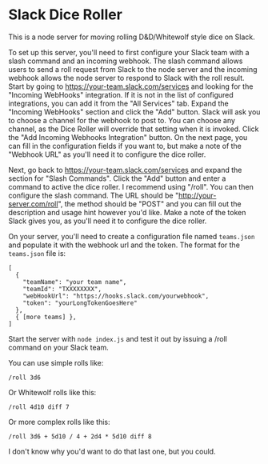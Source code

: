 # Slack Dice Roller

This is a node server for moving rolling D&D/Whitewolf style dice on Slack.

To set up this server, you'll need to first configure your Slack team with a slash command and an incoming webhook. The slash command allows users to send a roll request from Slack to the node server and the incoming webhook allows the node server to respond to Slack with the roll result. Start by going to https://your-team.slack.com/services and looking for the "Incoming WebHooks" integration. If it is not in the list of configured integrations, you can add it from the "All Services" tab. Expand the "Incoming WebHooks" section and click the "Add" button. Slack will ask you to choose a channel for the webhook to post to. You can choose any channel, as the Dice Roller will override that setting when it is invoked. Click the "Add Incoming Webhooks Integration" button. On the next page, you can fill in the configuration fields if you want to, but make a note of the "Webhook URL" as you'll need it to configure the dice roller.

Next, go back to https://your-team.slack.com/services and expand the section for "Slash Commands". Click the "Add" button and enter a command to active the dice roller. I recommend using "/roll". You can then configure the slash command. The URL should be "http://your-server.com/roll", the method should be "POST" and you can fill out the description and usage hint however you'd like. Make a note of the token Slack gives you, as you'll need it to configure the dice roller.

On your server, you'll need to create a configuration file named `teams.json` and populate it with the webhook url and the token. The format for the `teams.json` file is:

```
[
  {
    "teamName": "your team name",
    "teamId": "TXXXXXXXX",
    "webHookUrl": "https://hooks.slack.com/yourwebhook",
    "token": "yourLongTokenGoesHere"
  },
  { [more teams] },
]

```

Start the server with `node index.js` and test it out by issuing a /roll command on your Slack team.

You can use simple rolls like:

`/roll 3d6`

Or Whitewolf rolls like this:

`/roll 4d10 diff 7`

Or more complex rolls like this:

`/roll 3d6 + 5d10 / 4 + 2d4 * 5d10 diff 8`

I don't know why you'd want to do that last one, but you could.

